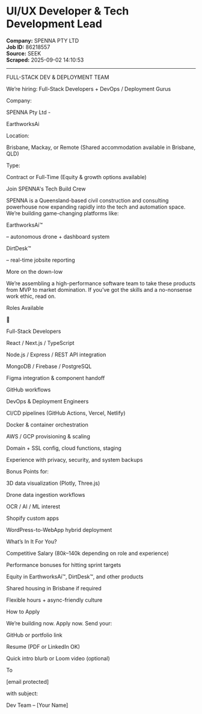 # UI/UX Developer & Tech Development Lead

**Company:** SPENNA PTY LTD  
**Job ID:** 86218557  
**Source:** SEEK  
**Scraped:** 2025-09-02 14:10:53

---

FULL-STACK DEV & DEPLOYMENT TEAM

We’re hiring: Full-Stack Developers + DevOps / Deployment Gurus

Company:

SPENNA Pty Ltd -

EarthworksAi

Location:

Brisbane, Mackay, or Remote (Shared accommodation available in Brisbane, QLD)

Type:

Contract or Full-Time (Equity & growth options available)

Join SPENNA's Tech Build Crew

SPENNA is a Queensland-based civil construction and consulting powerhouse now expanding rapidly into the tech and automation space. We’re building game-changing platforms like:

EarthworksAi™

– autonomous drone + dashboard system

DirtDesk™

– real-time jobsite reporting

More on the down-low

We’re assembling a high-performance software team to take these products from MVP to market domination. If you’ve got the skills and a no-nonsense work ethic, read on.

Roles Available

🔧

Full-Stack Developers

React / Next.js / TypeScript

Node.js / Express / REST API integration

MongoDB / Firebase / PostgreSQL

Figma integration & component handoff

GitHub workflows

DevOps & Deployment Engineers

CI/CD pipelines (GitHub Actions, Vercel, Netlify)

Docker & container orchestration

AWS / GCP provisioning & scaling

Domain + SSL config, cloud functions, staging

Experience with privacy, security, and system backups

Bonus Points for:

3D data visualization (Plotly, Three.js)

Drone data ingestion workflows

OCR / AI / ML interest

Shopify custom apps

WordPress-to-WebApp hybrid deployment

What’s In It For You?

Competitive Salary ($80k–$140k depending on role and experience)

Performance bonuses for hitting sprint targets

Equity in EarthworksAi™, DirtDesk™, and other products

Shared housing in Brisbane if required

Flexible hours + async-friendly culture

How to Apply

We’re building now. Apply now. Send your:

GitHub or portfolio link

Resume (PDF or LinkedIn OK)

Quick intro blurb or Loom video (optional)

To

[email protected]

with subject:

Dev Team – [Your Name]
